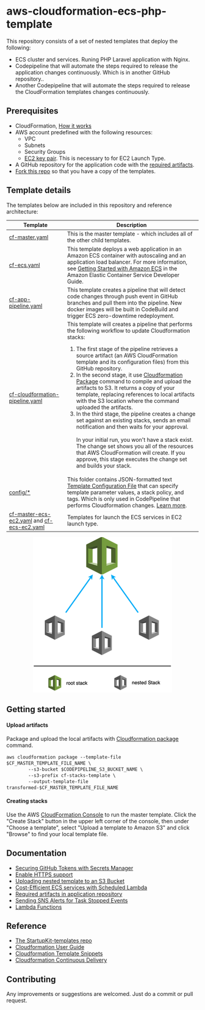 # aws-cloudformation-ecs-php-template
This repository consists of a set of nested templates that deploy the following:

- ECS cluster and services. Runing PHP Laravel application with Nginx.
- Codepipeline that will automate the steps required to release the application changes continuously. Which is in another GitHub repository..
- Another Codepipeline that will automate the steps required to release the CloudFormation templates changes continuously.

## Prerequisites
* Cloud​Formation, [How it works](https://aws.amazon.com/cloudformation/)
* AWS account predefined with the following resources:
    - VPC
    - Subnets
    - Security Groups
    - [EC2 key pair](https://docs.aws.amazon.com/AWSEC2/latest/UserGuide/ec2-key-pairs.html#having-ec2-create-your-key-pair). This is necessary to for EC2 Launch Type.
* A GitHub repository for the application code with the [required artifacts](./docs/app-repo-artifacts.md).
* [Fork this repo](https://help.github.com/en/articles/fork-a-repo) so that you have a copy of the templates.


## Template details

The templates below are included in this repository and reference architecture:

| Template | Description |
| --- | --- | 
| [cf-master.yaml](cf-master.yaml) | This is the master template - which includes all of the other child templates. |
| [cf-ecs.yaml](cf-ecs.yaml) | This template deploys a web application in an Amazon ECS container with autoscaling and an application load balancer. For more information, see [Getting Started with Amazon ECS](https://docs.aws.amazon.com/AmazonECS/latest/developerguide//ECS_GetStarted.html) in the Amazon Elastic Container Service Developer Guide. |
| [cf-app-pipeline.yaml](cf-app-pipeline.yaml) | This template creates a pipeline that will detect code changes through push event in GitHub branches and pull them into the pipeline. New docker images will be built in CodeBuild and trigger ECS zero-downtime redeployment. |
| [cf-cloudformation-pipeline.yaml](cf-cloudformation-pipeline.yaml) | This     template will creates a pipeline that performs the following workflow to update Cloudformation stacks: <ol><li>The first stage of the pipeline retrieves a source artifact (an AWS CloudFormation template and its configuration files) from this GitHub repository.</li><li>In the second stage, it use [Cloudformation Package](https://docs.aws.amazon.com/cli/latest/reference/cloudformation/package.html) command to compile and upload the artifacts to S3. It returns a copy of your template, replacing references to local artifacts with the S3 location where the command uploaded the artifacts.</li><li>In the third stage, the pipeline creates a change set against an existing stacks, sends an email notification and then waits for your approval. <br><br>In your initial run, you won't have a stack exist. The change set shows you all of the resources that AWS CloudFormation will create. If you approve, this stage executes the change set and builds your stack.</li></ol> | 
| [config/*](config/) | This folder contains JSON-formatted text [Template Configuration File](https://docs.aws.amazon.com/AWSCloudFormation/latest/UserGuide/continuous-delivery-codepipeline-cfn-artifacts.html#w2ab1c13c15c15) that can specify template parameter values, a stack policy, and tags. Which is only used in CodePipeline that performs Cloudformation changes. [Learn more](https://docs.aws.amazon.com/AWSCloudFormation/latest/UserGuide/continuous-delivery-codepipeline-cfn-artifacts.html). |
| [cf-master-ecs-ec2.yaml](cf-master-ecs-ec2.yaml) and [cf-ecs-ec2.yaml](cf-ecs-ec2.yaml) | Templates for launch the ECS services in EC2 launch type. |

<p align="center">
    <img alt="cf-nested-templates.png" src="docs/images/cf-nested-templates.png">
</p>


## Getting started

#### Upload artifacts
Package and upload the local artifacts with [Cloudformation package](https://docs.aws.amazon.com/cli/latest/reference/cloudformation/package.html) command.

```
aws cloudformation package --template-file $CF_MASTER_TEMPLATE_FILE_NAME \
        --s3-bucket $CODEPIPELINE_S3_BUCKET_NAME \
        --s3-prefix cf-stacks-template \
        --output-template-file transformed-$CF_MASTER_TEMPLATE_FILE_NAME
```

#### Creating stacks

Use the AWS [CloudFormation Console](https://console.aws.amazon.com/cloudformation/home) to run the master template. Click the "Create Stack" button in the upper left corner of the console, then under "Choose a template", select "Upload a template to Amazon S3" and click "Browse" to find your local template file.


## Documentation

- [Securing GitHub Tokens with Secrets Manager](./docs/secure-github-token.md)
- [Enable HTTPS support](./docs/alb-https-support.md)
- [Uploading nested template to an S3 Bucket](./docs/upload-cf-artifacts-s3.md)
- [Cost-Efficient ECS services with Scheduled Lambda](./docs/ecs-scheduled-lambda.md)
- [Required artifacts in application repository](./docs/app-repo-artifacts.md)
- [Sending SNS Alerts for Task Stopped Events](./docs/sns-for-ecs-task-stopped-event.md)
- [Lambda Functions](./docs/lambda.md)


## Reference

- [The StartupKit-templates repo](https://github.com/aws-samples/startup-kit-templates)
- [Cloudformation User Guide](https://docs.aws.amazon.com/AWSCloudFormation/latest/UserGuide/Welcome.html)
- [Cloudformation Template Snippets](https://docs.aws.amazon.com/AWSCloudFormation/latest/UserGuide/CHAP_TemplateQuickRef.html)
- [Cloudformation Continuous Delivery](https://docs.aws.amazon.com/AWSCloudFormation/latest/UserGuide/continuous-delivery-codepipeline-basic-walkthrough.html)


## Contributing

Any improvements or suggestions are welcomed. Just do a commit or pull request.
